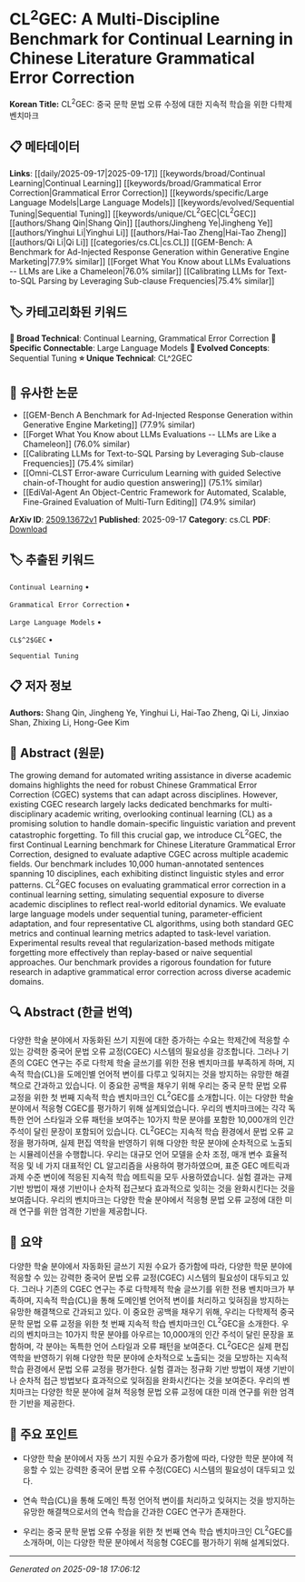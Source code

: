 
# CL$^2$GEC: A Multi-Discipline Benchmark for Continual Learning in Chinese Literature Grammatical Error Correction

**Korean Title:** CL$^2$GEC: 중국 문학 문법 오류 수정에 대한 지속적 학습을 위한 다학제 벤치마크

## 📋 메타데이터

**Links**: [[daily/2025-09-17|2025-09-17]] [[keywords/broad/Continual Learning|Continual Learning]] [[keywords/broad/Grammatical Error Correction|Grammatical Error Correction]] [[keywords/specific/Large Language Models|Large Language Models]] [[keywords/evolved/Sequential Tuning|Sequential Tuning]] [[keywords/unique/CL$^2$GEC|CL$^2$GEC]] [[authors/Shang Qin|Shang Qin]] [[authors/Jingheng Ye|Jingheng Ye]] [[authors/Yinghui Li|Yinghui Li]] [[authors/Hai-Tao Zheng|Hai-Tao Zheng]] [[authors/Qi Li|Qi Li]] [[categories/cs.CL|cs.CL]] [[GEM-Bench: A Benchmark for Ad-Injected Response Generation within Generative Engine Marketing|77.9% similar]] [[Forget What You Know about LLMs Evaluations -- LLMs are Like a Chameleon|76.0% similar]] [[Calibrating LLMs for Text-to-SQL Parsing by Leveraging Sub-clause Frequencies|75.4% similar]]

## 🏷️ 카테고리화된 키워드
**🔬 Broad Technical**: Continual Learning, Grammatical Error Correction
**🔗 Specific Connectable**: Large Language Models
**🚀 Evolved Concepts**: Sequential Tuning
**⭐ Unique Technical**: CL^2GEC
## 🔗 유사한 논문
- [[GEM-Bench A Benchmark for Ad-Injected Response Generation within Generative Engine Marketing]] (77.9% similar)
- [[Forget What You Know about LLMs Evaluations -- LLMs are Like a Chameleon]] (76.0% similar)
- [[Calibrating LLMs for Text-to-SQL Parsing by Leveraging Sub-clause Frequencies]] (75.4% similar)
- [[Omni-CLST Error-aware Curriculum Learning with guided Selective chain-of-Thought for audio question answering]] (75.1% similar)
- [[EdiVal-Agent An Object-Centric Framework for Automated, Scalable, Fine-Grained Evaluation of Multi-Turn Editing]] (74.9% similar)


**ArXiv ID**: [2509.13672v1](https://arxiv.org/abs/2509.13672v1)
**Published**: 2025-09-17
**Category**: cs.CL
**PDF**: [Download](http://arxiv.org/pdf/2509.13672v1)


## 🏷️ 추출된 키워드



`Continual Learning` • 

`Grammatical Error Correction` • 

`Large Language Models` • 

`CL$^2$GEC` • 

`Sequential Tuning`



## 📋 저자 정보

**Authors:** Shang Qin, Jingheng Ye, Yinghui Li, Hai-Tao Zheng, Qi Li, Jinxiao Shan, Zhixing Li, Hong-Gee Kim

## 📄 Abstract (원문)

The growing demand for automated writing assistance in diverse academic
domains highlights the need for robust Chinese Grammatical Error Correction
(CGEC) systems that can adapt across disciplines. However, existing CGEC
research largely lacks dedicated benchmarks for multi-disciplinary academic
writing, overlooking continual learning (CL) as a promising solution to handle
domain-specific linguistic variation and prevent catastrophic forgetting. To
fill this crucial gap, we introduce CL$^2$GEC, the first Continual Learning
benchmark for Chinese Literature Grammatical Error Correction, designed to
evaluate adaptive CGEC across multiple academic fields. Our benchmark includes
10,000 human-annotated sentences spanning 10 disciplines, each exhibiting
distinct linguistic styles and error patterns. CL$^2$GEC focuses on evaluating
grammatical error correction in a continual learning setting, simulating
sequential exposure to diverse academic disciplines to reflect real-world
editorial dynamics. We evaluate large language models under sequential tuning,
parameter-efficient adaptation, and four representative CL algorithms, using
both standard GEC metrics and continual learning metrics adapted to task-level
variation. Experimental results reveal that regularization-based methods
mitigate forgetting more effectively than replay-based or naive sequential
approaches. Our benchmark provides a rigorous foundation for future research in
adaptive grammatical error correction across diverse academic domains.

## 🔍 Abstract (한글 번역)

다양한 학술 분야에서 자동화된 쓰기 지원에 대한 증가하는 수요는 학제간에 적응할 수 있는 강력한 중국어 문법 오류 교정(CGEC) 시스템의 필요성을 강조합니다. 그러나 기존의 CGEC 연구는 주로 다학제 학술 글쓰기를 위한 전용 벤치마크를 부족하게 하며, 지속적 학습(CL)을 도메인별 언어적 변이를 다루고 잊혀지는 것을 방지하는 유망한 해결책으로 간과하고 있습니다. 이 중요한 공백을 채우기 위해 우리는 중국 문학 문법 오류 교정을 위한 첫 번째 지속적 학습 벤치마크인 CL$^2$GEC를 소개합니다. 이는 다양한 학술 분야에서 적응형 CGEC를 평가하기 위해 설계되었습니다. 우리의 벤치마크에는 각각 독특한 언어 스타일과 오류 패턴을 보여주는 10가지 학문 분야를 포함한 10,000개의 인간 주석이 달린 문장이 포함되어 있습니다. CL$^2$GEC는 지속적 학습 환경에서 문법 오류 교정을 평가하며, 실제 편집 역학을 반영하기 위해 다양한 학문 분야에 순차적으로 노출되는 시뮬레이션을 수행합니다. 우리는 대규모 언어 모델을 순차 조정, 매개 변수 효율적 적응 및 네 가지 대표적인 CL 알고리즘을 사용하여 평가하였으며, 표준 GEC 메트릭과 과제 수준 변이에 적응된 지속적 학습 메트릭을 모두 사용하였습니다. 실험 결과는 규제 기반 방법이 재생 기반이나 순차적 접근보다 효과적으로 잊히는 것을 완화시킨다는 것을 보여줍니다. 우리의 벤치마크는 다양한 학술 분야에서 적응형 문법 오류 교정에 대한 미래 연구를 위한 엄격한 기반을 제공합니다.

## 📝 요약

다양한 학술 분야에서 자동화된 글쓰기 지원 수요가 증가함에 따라, 다양한 학문 분야에 적응할 수 있는 강력한 중국어 문법 오류 교정(CGEC) 시스템의 필요성이 대두되고 있다. 그러나 기존의 CGEC 연구는 주로 다학제적 학술 글쓰기를 위한 전용 벤치마크가 부족하며, 지속적 학습(CL)을 통해 도메인별 언어적 변이를 처리하고 잊혀짐을 방지하는 유망한 해결책으로 간과되고 있다. 이 중요한 공백을 채우기 위해, 우리는 다학제적 중국 문학 문법 오류 교정을 위한 첫 번째 지속적 학습 벤치마크인 CL$^2$GEC을 소개한다. 우리의 벤치마크는 10가지 학문 분야를 아우르는 10,000개의 인간 주석이 달린 문장을 포함하며, 각 분야는 독특한 언어 스타일과 오류 패턴을 보여준다. CL$^2$GEC은 실제 편집 역학을 반영하기 위해 다양한 학문 분야에 순차적으로 노출되는 것을 모방하는 지속적 학습 환경에서 문법 오류 교정을 평가한다. 실험 결과는 정규화 기반 방법이 재생 기반이나 순차적 접근 방법보다 효과적으로 잊혀짐을 완화시킨다는 것을 보여준다. 우리의 벤치마크는 다양한 학문 분야에 걸쳐 적응형 문법 오류 교정에 대한 미래 연구를 위한 엄격한 기반을 제공한다.

## 🎯 주요 포인트


- 다양한 학술 분야에서 자동 쓰기 지원 수요가 증가함에 따라, 다양한 학문 분야에 적응할 수 있는 강력한 중국어 문법 오류 수정(CGEC) 시스템의 필요성이 대두되고 있다.

- 연속 학습(CL)을 통해 도메인 특정 언어적 변이를 처리하고 잊혀지는 것을 방지하는 유망한 해결책으로서의 연속 학습을 간과한 CGEC 연구가 존재한다.

- 우리는 중국 문학 문법 오류 수정을 위한 첫 번째 연속 학습 벤치마크인 CL$^2$GEC를 소개하며, 이는 다양한 학문 분야에서 적응형 CGEC를 평가하기 위해 설계되었다.


---

*Generated on 2025-09-18 17:06:12*